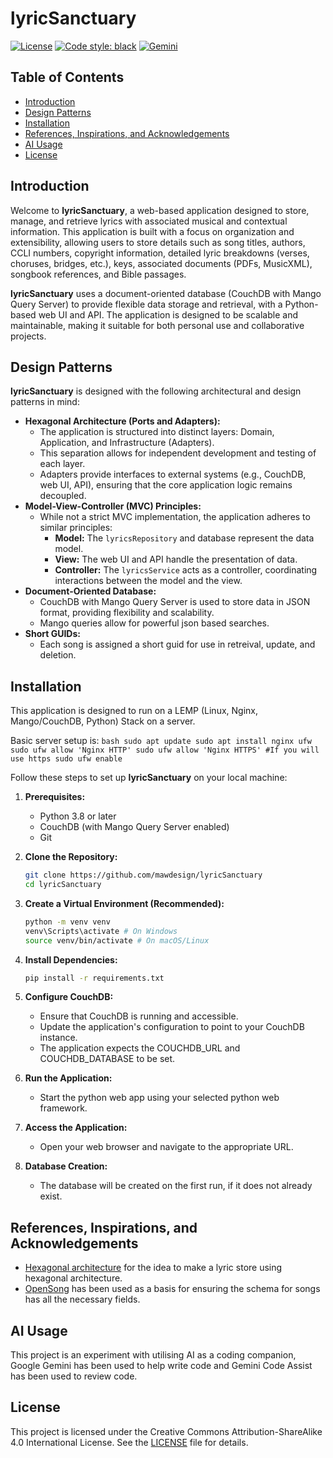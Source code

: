 # lyricSanctuary

[![License](https://img.shields.io/badge/License-CC--BY--SA%204.0-lightgrey.svg)](LICENSE.md)
[![Code style: black](https://img.shields.io/badge/code%20style-black-000000.svg)](https://github.com/psf/black)
[![Gemini](https://camo.githubusercontent.com/687bea399aa7e46c5d87e9a4278d1823159442036b0aacd5b2b3a23a1d743708/68747470733a2f2f696d672e736869656c64732e696f2f62616467652f47656d696e692d41492d626c75652e737667)](https://www.gemini.com/)

## Table of Contents

* [Introduction](#introduction)
* [Design Patterns](#design-patterns)
* [Installation](#installation)
* [References, Inspirations, and Acknowledgements](#references-inspirations-and-acknowledgements)
* [AI Usage](#ai-usage)
* [License](#license)

## Introduction

Welcome to **lyricSanctuary**, a web-based application designed to store, manage, and retrieve lyrics with associated musical and contextual information. This application is built with a focus on organization and extensibility, allowing users to store details such as song titles, authors, CCLI numbers, copyright information, detailed lyric breakdowns (verses, choruses, bridges, etc.), keys, associated documents (PDFs, MusicXML), songbook references, and Bible passages.

**lyricSanctuary** uses a document-oriented database (CouchDB with Mango Query Server) to provide flexible data storage and retrieval, with a Python-based web UI and API. The application is designed to be scalable and maintainable, making it suitable for both personal use and collaborative projects.

## Design Patterns

**lyricSanctuary** is designed with the following architectural and design patterns in mind:

* **Hexagonal Architecture (Ports and Adapters):**
    * The application is structured into distinct layers: Domain, Application, and Infrastructure (Adapters).
    * This separation allows for independent development and testing of each layer.
    * Adapters provide interfaces to external systems (e.g., CouchDB, web UI, API), ensuring that the core application logic remains decoupled.
* **Model-View-Controller (MVC) Principles:**
    * While not a strict MVC implementation, the application adheres to similar principles:
        * **Model:** The `lyricsRepository` and database represent the data model.
        * **View:** The web UI and API handle the presentation of data.
        * **Controller:** The `lyricsService` acts as a controller, coordinating interactions between the model and the view.
* **Document-Oriented Database:**
    * CouchDB with Mango Query Server is used to store data in JSON format, providing flexibility and scalability.
    * Mango queries allow for powerful json based searches.
* **Short GUIDs:**
    * Each song is assigned a short guid for use in retreival, update, and deletion.

## Installation

This application is designed to run on a LEMP (Linux, Nginx, Mango/CouchDB, Python) Stack on a server.

Basic server setup is:
    ```bash
    sudo apt update
    sudo apt install nginx ufw
    sudo ufw allow 'Nginx HTTP'
    sudo ufw allow 'Nginx HTTPS' #If you will use https
    sudo ufw enable
    ```

Follow these steps to set up **lyricSanctuary** on your local machine:

1.  **Prerequisites:**
    * Python 3.8 or later
    * CouchDB (with Mango Query Server enabled)
    * Git

2.  **Clone the Repository:**
    ```bash
    git clone https://github.com/mawdesign/lyricSanctuary
    cd lyricSanctuary
    ```

3.  **Create a Virtual Environment (Recommended):**
    ```bash
    python -m venv venv
    venv\Scripts\activate # On Windows
    source venv/bin/activate # On macOS/Linux
    ```

4.  **Install Dependencies:**
    ```bash
    pip install -r requirements.txt
    ```

5.  **Configure CouchDB:**
    * Ensure that CouchDB is running and accessible.
    * Update the application's configuration to point to your CouchDB instance.
    * The application expects the COUCHDB_URL and COUCHDB_DATABASE to be set.

6.  **Run the Application:**
    * Start the python web app using your selected python web framework.

7.  **Access the Application:**
    * Open your web browser and navigate to the appropriate URL.

8. **Database Creation:**
    * The database will be created on the first run, if it does not already exist.

## References, Inspirations, and Acknowledgements

* [Hexagonal architecture](https://dzone.com/articles/hexagonal-architecture-lyrics-app-example-java?edition=965104) for the idea to make a lyric store using hexagonal architecture.
* [OpenSong](https://opensong.org/development/file-formats/) has been used as a basis for ensuring the schema for songs has all the necessary fields.


## AI Usage

This project is an experiment with utilising AI as a coding companion, Google Gemini has been used to help write code and Gemini Code Assist has been used to review code.

## License

This project is licensed under the Creative Commons Attribution-ShareAlike 4.0 International License. See the [LICENSE](LICENSE.md) file for details.

